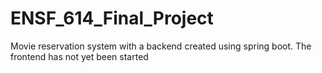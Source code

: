 # ENSF_614_Final_Project
Movie reservation system with a backend created using spring boot. The frontend has not yet been started

